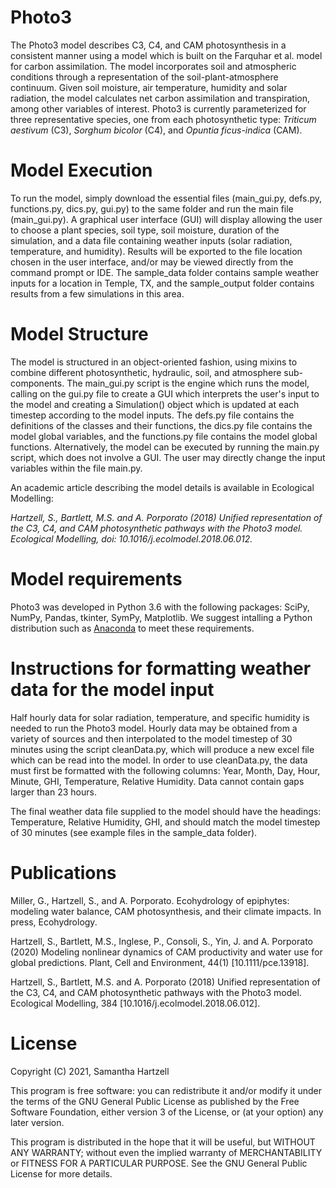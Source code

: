# Photo3
The Photo3 model describes C3, C4, and CAM photosynthesis in a consistent manner using a model which is built on the Farquhar et al. model for carbon assimilation. The model incorporates soil and atmospheric conditions through a representation of the soil-plant-atmosphere continuum. Given soil moisture, air temperature, humidity and solar radiation, the model calculates net carbon assimilation and transpiration, among other variables of interest. Photo3 is currently parameterized for three representative species, one from each photosynthetic type: *Triticum aestivum* (C3), *Sorghum bicolor* (C4), and *Opuntia ficus-indica* (CAM).

# Model Execution

To run the model, simply download the essential files (main_gui.py, defs.py, functions.py, dics.py, gui.py) to the same folder and run the main file (main_gui.py). A graphical user interface (GUI) will display allowing the user to choose a plant species, soil type, soil moisture, duration of the simulation, and a data file containing weather inputs (solar radiation, temperature, and humidity). Results will be exported to the file location chosen in the user interface, and/or may be viewed directly from the command prompt or IDE. The sample_data folder contains sample weather inputs for a location in Temple, TX, and the sample_output folder contains results from a few simulations in this area. 

# Model Structure

The model is structured in an object-oriented fashion, using mixins to combine different photosynthetic, hydraulic, soil, and atmosphere sub-components. The main_gui.py script is the engine which runs the model, calling on the gui.py file to create a GUI which interprets the user's input to the model and creating a Simulation() object which is updated at each timestep according to the model inputs. The defs.py file contains the definitions of the classes and their functions, the dics.py file contains the model global variables, and the functions.py file contains the model global functions. Alternatively, the model can be executed by running the main.py script, which does not involve a GUI. The user may directly change the input variables within the file main.py.

An academic article describing the model details is available in Ecological Modelling:

  *Hartzell, S., Bartlett, M.S. and A. Porporato (2018) Unified representation of the C3, C4, and CAM photosynthetic pathways with the       Photo3 model. Ecological Modelling, doi: 10.1016/j.ecolmodel.2018.06.012.*

# Model requirements
Photo3 was developed in Python 3.6 with the following packages: SciPy, NumPy, Pandas, tkinter, SymPy, Matplotlib. We suggest intalling a Python distribution such as [Anaconda][An] to meet these requirements. 

[An]: https://www.continuum.io/downloads

# Instructions for formatting weather data for the model input
Half hourly data for solar radiation, temperature, and specific humidity is needed to run the Photo3 model. Hourly data may be obtained from a variety of sources and then interpolated to the model timestep of 30 minutes using the script cleanData.py, which will produce a new excel file which can be read into the model. In order to use cleanData.py, the data must first be formatted with the following columns: Year, Month, Day, Hour, Minute, GHI, Temperature, Relative Humidity. Data cannot contain gaps larger than 23 hours.

The final weather data file supplied to the model should have the headings: Temperature, Relative Humidity, GHI, and should match the model timestep of 30 minutes (see example files in the sample_data folder).

# Publications

Miller, G., Hartzell, S., and A. Porporato. Ecohydrology of epiphytes: modeling water balance, CAM photosynthesis, and their climate impacts. In press, Ecohydrology.

Hartzell, S., Bartlett, M.S., Inglese, P., Consoli, S., Yin, J. and A. Porporato (2020) Modeling nonlinear dynamics of CAM productivity and water use for global predictions. Plant, Cell and Environment, 44(1) [10.1111/pce.13918].

Hartzell, S., Bartlett, M.S. and A. Porporato (2018) Unified representation of the C3, C4, and CAM photosynthetic pathways with the Photo3 model. Ecological Modelling, 384 [10.1016/j.ecolmodel.2018.06.012].

# License

Copyright (C) 2021, Samantha Hartzell  

This program is free software: you can redistribute it and/or modify it under the terms of the GNU General Public License as published by the Free Software Foundation, either version 3 of the License, or (at your option) any later version.

This program is distributed in the hope that it will be useful, but WITHOUT ANY WARRANTY; without even the implied warranty of MERCHANTABILITY or FITNESS FOR A PARTICULAR PURPOSE.  See the GNU General Public License for more details.



